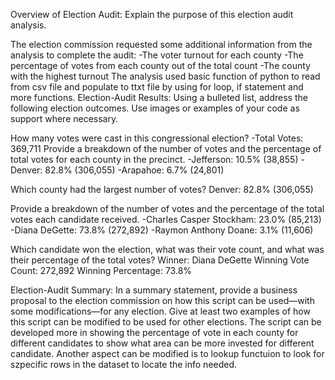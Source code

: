 Overview of Election Audit: Explain the purpose of this election audit analysis.

The election commission requested some additional information from the analysis to complete the audit:
	-The voter turnout for each county
	-The percentage of votes from each county out of the total count
	-The county with the highest turnout
The analysis used basic function of python to read from csv file and populate to ttxt file by using for loop, if statement and more functions.
Election-Audit Results: Using a bulleted list, address the following election outcomes. Use images or examples of your code as support where necessary.

How many votes were cast in this congressional election?
	-Total Votes: 369,711
Provide a breakdown of the number of votes and the percentage of total votes for each county in the precinct.
	-Jefferson: 10.5% (38,855)
	-Denver: 82.8% (306,055)
	-Arapahoe: 6.7% (24,801)

Which county had the largest number of votes?
	Denver: 82.8% (306,055)

Provide a breakdown of the number of votes and the percentage of the total votes each candidate received.
	-Charles Casper Stockham: 23.0% (85,213)
	-Diana DeGette: 73.8% (272,892)
	-Raymon Anthony Doane: 3.1% (11,606)

Which candidate won the election, what was their vote count, and what was their percentage of the total votes?
	Winner: Diana DeGette
	Winning Vote Count: 272,892
	Winning Percentage: 73.8%

Election-Audit Summary: In a summary statement, provide a business proposal to the election commission on how this script can be used—with some modifications—for any election. Give at least two examples of how this script can be modified to be used for other elections.
	The script can be developed more in showing the percentage of vote in each county for different candidates to show what area can be more invested for different candidate. Another aspect can be modified is to lookup functuion to look for szpecific rows in the dataset to locate the info needed.

